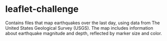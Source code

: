 # leaflet-challenge
Contains files that map earthquakes over the last day, using data from The United States Geological Survey (USGS). The map includes information about earthquake magnitude and depth, reflected by marker size and color.
